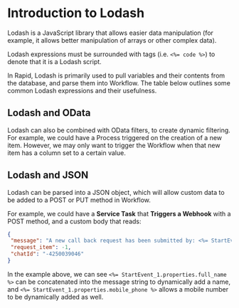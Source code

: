 # Introduction to Lodash

Lodash is a JavaScript library that allows easier data manipulation (for example, it allows better manipulation of arrays or other complex data).

Lodash expressions must be surrounded with tags (i.e. `<%= code %>`) to denote that it is a Lodash script.

In Rapid, Lodash is primarily used to pull variables and their contents from the database, and parse them into Workflow. The table below outlines some common Lodash expressions and their usefulness.

## Lodash and OData

Lodash can also be combined with OData filters, to create dynamic filtering. For example, we could have a Process triggered on the creation of a new item. However, we may only want to trigger the Workflow when that new item has a column set to a certain value.

## Lodash and JSON

Lodash can be parsed into a JSON object, which will allow custom data to be added to a POST or PUT method in Workflow.

For example, we could have a **Service Task** that **Triggers a Webhook** with a POST method, and a custom body that reads:

```json
{
 "message": "A new call back request has been submitted by: <%= StartEvent_1.properties.full_name %> \n \nPlease make contact within the next few hours \nMobile: <%= StartEvent_1.properties.mobile_phone %>",
 "request_item": -1,
 "chatId": "-4250039046"
}
```

In the example above, we can see `<%= StartEvent_1.properties.full_name %>` can be concatenated into the message string to dynamically add a name, and `<%= StartEvent_1.properties.mobile_phone %>` allows a mobile number to be dynamically added as well.